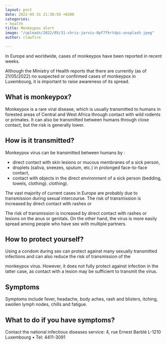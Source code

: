 ```yaml
---
layout: post
date: 2022-05-31 21:30:59 +0200
categories:
- health
title: Monkeypox alert
image: "/uploads/2022/05/31-chris-jarvis-0pf7fkrtdpi-unsplash.jpeg"
author: clawfire

---
```

In Europe and worldwide, cases of monkeypox have been reported in recent weeks.

Although the Ministry of Health reports that there are currently (as of 21/05/2022) no suspected or confirmed cases of monkeypox in Luxembourg, it is important to raise awareness of its spread.

## What is monkeypox?

Monkeypox is a rare viral disease, which is usually transmitted to humans in forested areas of Central and West Africa through contact with wild rodents or primates. It can also be transmitted between humans through close contact, but the risk is generally lower.

## How is it transmitted?

Monkeypox virus can be transmitted between humans by :

* direct contact with skin lesions or mucous membranes of a sick person,
* droplets (saliva, sneezes, sputum, etc.) in prolonged face-to-face contact,
* contact with objects in the direct environment of a sick person (bedding, towels, clothing). clothing).

The vast majority of current cases in Europe are probably due to transmission during sexual intercourse. The risk of transmission is increased by direct contact with rashes or

The risk of transmission is increased by direct contact with rashes or lesions on the anus or genitals. On the other hand, the virus is more easily spread among people who have sex with multiple partners.

## How to protect yourself?

Using a condom during sex can protect against many sexually transmitted infections and can also reduce the risk of transmission of the

monkeypox virus. However, it does not fully protect against infection in the latter case, as contact with a lesion may be sufficient to transmit the virus.

## Symptoms

Symptoms include fever, headache, body aches, rash and blisters, itching, swollen lymph nodes, chills and fatigue.

## What to do if you have symptoms?

Contact the national infectious diseases service: 4, rue Ernest Barblé L-1210 Luxembourg • Tel: 4411-3091